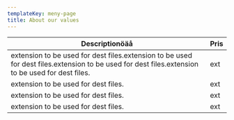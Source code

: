 ```yaml
---
templateKey: meny-page
title: About our values
---
```

| Descriptionöäå                                                                                                                                   | Pris |
| ------------------------------------------------------------------------------------------------------------------------------------------------ | ---- |
| extension to be used for dest files.extension to be used for dest files.extension to be used for dest files.extension to be used for dest files. | ext  |
| extension to be used for dest files.                                                                                                             | ext  |
| extension to be used for dest files.                                                                                                             | ext  |
| extension to be used for dest files.                                                                                                             | ext  |
